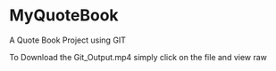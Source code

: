 # MyQuoteBook
A Quote Book Project using GIT

To Download the Git_Output.mp4 simply click on the file and view raw
